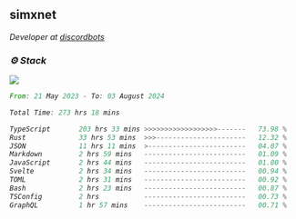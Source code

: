<h2>simxnet</h2>
<p><em>Developer at <a href="https://github.com/dbotslist">discordbots</a></p>

### ⚙️ Stack
![](https://skillicons.dev/icons?i=git,docker,js,ts,cloudflare,css,deno,express,cpp,rust,arduino,graphql,html,nestjs,react,apollo,bash,lua,nextjs,nodejs,ps,powershell,neovim,postgres,tailwind,prisma)

<!--START_SECTION:waka-->

```rust
From: 21 May 2023 - To: 03 August 2024

Total Time: 273 hrs 18 mins

TypeScript       203 hrs 33 mins >>>>>>>>>>>>>>>>>>-------   73.98 %
Rust             33 hrs 53 mins  >>>----------------------   12.32 %
JSON             11 hrs 11 mins  >------------------------   04.07 %
Markdown         2 hrs 59 mins   -------------------------   01.09 %
JavaScript       2 hrs 44 mins   -------------------------   01.00 %
Svelte           2 hrs 34 mins   -------------------------   00.94 %
TOML             2 hrs 31 mins   -------------------------   00.92 %
Bash             2 hrs 23 mins   -------------------------   00.87 %
TSConfig         2 hrs           -------------------------   00.73 %
GraphQL          1 hr 57 mins    -------------------------   00.71 %
```

<!--END_SECTION:waka-->


<!--
<p align="center">
     <a href="https://discord.gg/HhybNhchcC"><img src="https://invidget.switchblade.xyz/sejc7TnX6N" align="center" ><a>
</p> 
-->
